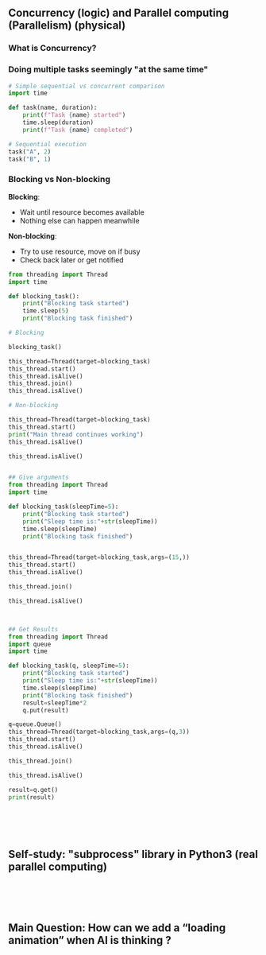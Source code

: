 
## Concurrency (logic) and Parallel computing (Parallelism) (physical)

### What is Concurrency?

### Doing multiple tasks seemingly "at the same time"


```python
# Simple sequential vs concurrent comparison
import time

def task(name, duration):
    print(f"Task {name} started")
    time.sleep(duration)
    print(f"Task {name} completed")

# Sequential execution
task("A", 2)
task("B", 1)
```


### Blocking vs Non-blocking
**Blocking**:
- Wait until resource becomes available
- Nothing else can happen meanwhile

**Non-blocking**:
- Try to use resource, move on if busy
- Check back later or get notified

```python
from threading import Thread
import time

def blocking_task():
    print("Blocking task started")
    time.sleep(5)
    print("Blocking task finished")

# Blocking

blocking_task()

this_thread=Thread(target=blocking_task)
this_thread.start()
this_thread.isAlive()
this_thread.join()
this_thread.isAlive()

# Non-blocking

this_thread=Thread(target=blocking_task)
this_thread.start()
print("Main thread continues working")
this_thread.isAlive()

this_thread.isAlive()


## Give arguments
from threading import Thread
import time

def blocking_task(sleepTime=5):
    print("Blocking task started")
    print("Sleep time is:"+str(sleepTime))
    time.sleep(sleepTime)
    print("Blocking task finished")


this_thread=Thread(target=blocking_task,args=(15,))
this_thread.start()
this_thread.isAlive()

this_thread.join()

this_thread.isAlive()



## Get Results
from threading import Thread
import queue
import time

def blocking_task(q, sleepTime=5):
    print("Blocking task started")
    print("Sleep time is:"+str(sleepTime))
    time.sleep(sleepTime)
    print("Blocking task finished")
    result=sleepTime*2
    q.put(result)

q=queue.Queue()
this_thread=Thread(target=blocking_task,args=(q,3))
this_thread.start()
this_thread.isAlive()

this_thread.join()

this_thread.isAlive()

result=q.get()
print(result)


```

<br>
<br>
<br>

## Self-study: "subprocess" library in Python3 (real parallel computing)

<br>
<br>
<br>

## Main Question: How can we add a “loading animation” when AI is thinking ?

<br>
<br>
<br>






